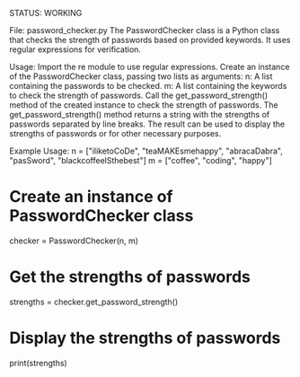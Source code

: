 STATUS: WORKING

File: password_checker.py
The PasswordChecker class is a Python class that checks the strength of passwords based on provided keywords. It uses regular expressions for verification.

Usage:
Import the re module to use regular expressions.
Create an instance of the PasswordChecker class, passing two lists as arguments:
n: A list containing the passwords to be checked.
m: A list containing the keywords to check the strength of passwords.
Call the get_password_strength() method of the created instance to check the strength of passwords.
The get_password_strength() method returns a string with the strengths of passwords separated by line breaks.
The result can be used to display the strengths of passwords or for other necessary purposes.

Example Usage:
n = ["iliketoCoDe", "teaMAKEsmehappy", "abracaDabra", "pasSword", "blackcoffeelSthebest"]
m = ["coffee", "coding", "happy"]

# Create an instance of PasswordChecker class
checker = PasswordChecker(n, m)

# Get the strengths of passwords
strengths = checker.get_password_strength()

# Display the strengths of passwords
print(strengths)
